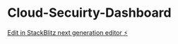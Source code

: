 # Cloud-Secuirty-Dashboard

[Edit in StackBlitz next generation editor ⚡️](https://stackblitz.com/~/github.com/ritvikindupuri/Cloud-Secuirty-Dashboard)